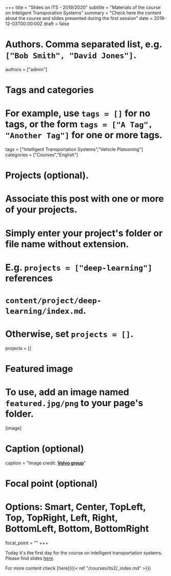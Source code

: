 +++
title = "Slides on ITS - 2019/2020"
subtitle = "Materials of the course on Inteligent Transporation Systems"
summary = "Check here the content about the course and slides presented during the first session"
date = 2019-12-03T00:00:00Z
draft = false

# Authors. Comma separated list, e.g. `["Bob Smith", "David Jones"]`.
authors = ["admin"]

# Tags and categories
# For example, use `tags = []` for no tags, or the form `tags = ["A Tag", "Another Tag"]` for one or more tags.
tags = ["Intelligent Transportation Systems","Vehicle Platooning"]
categories = ["Courses","English"]

# Projects (optional).
#   Associate this post with one or more of your projects.
#   Simply enter your project's folder or file name without extension.
#   E.g. `projects = ["deep-learning"]` references 
#   `content/project/deep-learning/index.md`.
#   Otherwise, set `projects = []`.
projects = []

# Featured image
# To use, add an image named `featured.jpg/png` to your page's folder. 
[image]
  # Caption (optional)
  caption = "Image credit: [**Volvo group**](https://www.volvogroup.com/en-en/news/2018/feb/truck-platooning-on-european-roads.html)"

  # Focal point (optional)
  # Options: Smart, Center, TopLeft, Top, TopRight, Left, Right, BottomLeft, Bottom, BottomRight
  focal_point = ""
+++

Today it's the first day for the course on intelligent transportation systems. Please find slides [here](http://bit.ly/ITS2019-Control). 

For more content check [here]({{< ref "/courses/its2/_index.md" >}})
